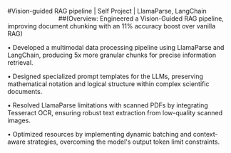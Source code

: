 #Vision-guided RAG pipeline | Self Project | LlamaParse, LangChain                                         
 ##(Overview: Engineered a Vision-Guided RAG pipeline, improving document chunking with an 11% accuracy boost over vanilla RAG)

• Developed a multimodal data processing pipeline using LlamaParse and LangChain, producing 5x more granular chunks for precise information retrieval.

• Designed specialized prompt templates for the LLMs, preserving mathematical notation and logical structure within complex scientific documents.

• Resolved LlamaParse limitations with scanned PDFs by integrating Tesseract OCR, ensuring robust text extraction from low-quality scanned images.

• Optimized resources by implementing dynamic batching and context-aware strategies, overcoming the model's output token limit constraints.
